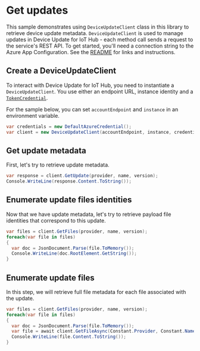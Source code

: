 # Get updates

This sample demonstrates using `DeviceUpdateClient` class in this library to retrieve device update metadata. `DeviceUpdateClient` is used to manage updates in Device Update for IoT Hub - each method call sends a request to the service's REST API.  To get started, you'll need a connection string to the Azure App Configuration. See the [README](https://github.com/Azure/azure-sdk-for-net/tree/main/sdk/deviceupdate/Azure.IoT.DeviceUpdate/README.md) for links and instructions.

 ## Create a DeviceUpdateClient
 
To interact with Device Update for IoT Hub, you need to instantiate a `DeviceUpdateClient`. You use either an endpoint URL, instance identity and a [`TokenCredential`](https://github.com/Azure/azure-sdk-for-net/blob/main/sdk/identity/Azure.Identity/README.md#credentials).
 
For the sample below, you can set `accountEndpoint` and `instance` in an environment variable.

```C# 
var credentials = new DefaultAzureCredential();
var client = new DeviceUpdateClient(accountEndpoint, instance, credentials);
```

## Get update metadata

First, let's try to retrieve update metadata.

```C# 
var response = client.GetUpdate(provider, name, version);
Console.WriteLine(response.Content.ToString());
```

## Enumerate update files identities

Now that we have update metadata, let's try to retrieve payload file identities that correspond to this update.

```C# 
var files = client.GetFiles(provider, name, version);
foreach(var file in files)
{
  var doc = JsonDocument.Parse(file.ToMemory());
  Console.WriteLine(doc.RootElement.GetString());
}
```

## Enumerate update files

In this step, we will retrieve full file metadata for each file associated with the update.

```C# 
var files = client.GetFiles(provider, name, version);
foreach(var file in files)
{
  var doc = JsonDocument.Parse(file.ToMemory());
  var file = await client.GetFileAsync(Constant.Provider, Constant.Name, updateVersion, doc.RootElement.GetString());
  Console.WriteLine(file.Content.ToString());
}
```
